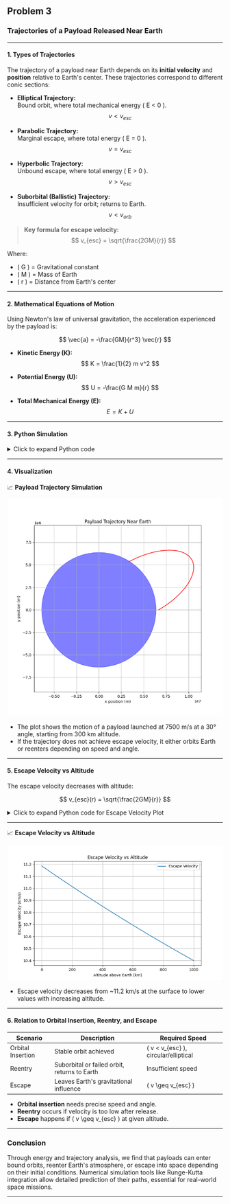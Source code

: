 ## Problem 3

### Trajectories of a Payload Released Near Earth

---

#### 1. Types of Trajectories

The trajectory of a payload near Earth depends on its **initial velocity** and **position** relative to Earth's center. These trajectories correspond to different conic sections:

- **Elliptical Trajectory:**  
  Bound orbit, where total mechanical energy \( E < 0 \).  
  $$ v < v_{esc} $$

- **Parabolic Trajectory:**  
  Marginal escape, where total energy \( E = 0 \).  
  $$ v = v_{esc} $$

- **Hyperbolic Trajectory:**  
  Unbound escape, where total energy \( E > 0 \).  
  $$ v > v_{esc} $$

- **Suborbital (Ballistic) Trajectory:**  
  Insufficient velocity for orbit; returns to Earth.  
  $$ v < v_{orb} $$

> **Key formula for escape velocity:**  
> $$ v_{esc} = \sqrt{\frac{2GM}{r}} $$

Where:
- \( G \) = Gravitational constant
- \( M \) = Mass of Earth
- \( r \) = Distance from Earth's center

---

#### 2. Mathematical Equations of Motion

Using Newton's law of universal gravitation, the acceleration experienced by the payload is:

$$
\vec{a} = -\frac{GM}{r^3} \vec{r}
$$

- **Kinetic Energy (K):**  
  $$ K = \frac{1}{2} m v^2 $$

- **Potential Energy (U):**  
  $$ U = -\frac{G M m}{r} $$

- **Total Mechanical Energy (E):**  
  $$ E = K + U $$

---

#### 3. Python Simulation

<details>
<summary>Click to expand Python code</summary>

```python
# filepath: /docs/1 Physics/3 Gravity/trajectories_simulation.py
import numpy as np
import matplotlib.pyplot as plt

# Constants
G = 6.67430e-11  # m^3 kg^-1 s^-2
M = 5.972e24     # kg
R_earth = 6371e3 # m

def gravitational_acceleration(r):
    return -G * M * r / np.linalg.norm(r)**3

def rk4_step(f, r, v, dt):
    k1_v = f(r)
    k1_r = v

    k2_v = f(r + 0.5*dt*k1_r)
    k2_r = v + 0.5*dt*k1_v

    k3_v = f(r + 0.5*dt*k2_r)
    k3_r = v + 0.5*dt*k2_v

    k4_v = f(r + dt*k3_r)
    k4_r = v + dt*k3_v

    r_next = r + (dt/6)*(k1_r + 2*k2_r + 2*k3_r + k4_r)
    v_next = v + (dt/6)*(k1_v + 2*k2_v + 2*k3_v + k4_v)
    
    return r_next, v_next

# Simulation parameters
dt = 1.0           # Time step (s)
total_time = 10000 # Total simulation time (s)
steps = int(total_time / dt)

# Initial conditions
altitude = 300e3  # 300 km
speed = 7500      # m/s
angle = np.radians(30)  # 30 degrees

r0 = np.array([R_earth + altitude, 0])
v0 = np.array([speed * np.cos(angle), speed * np.sin(angle)])

# Storage
r = r0
v = v0
trajectory = [r]

for _ in range(steps):
    r, v = rk4_step(gravitational_acceleration, r, v, dt)
    trajectory.append(r)
    if np.linalg.norm(r) <= R_earth:  # Collision with Earth
        break

trajectory = np.array(trajectory)

# Plotting
plt.figure(figsize=(8,8))
earth = plt.Circle((0, 0), R_earth, color='blue', alpha=0.5)
plt.gca().add_patch(earth)
plt.plot(trajectory[:,0], trajectory[:,1], color='red')
plt.xlabel('x position (m)')
plt.ylabel('y position (m)')
plt.title('Payload Trajectory Near Earth')
plt.axis('equal')
plt.grid(True)
plt.savefig("./images/payload_trajectory.png")
plt.show()
```
</details>

---

#### 4. Visualization

📈 **Payload Trajectory Simulation**

![Payload Trajectory](./images/payload_trajectory.png)

- The plot shows the motion of a payload launched at 7500 m/s at a 30° angle, starting from 300 km altitude.
- If the trajectory does not achieve escape velocity, it either orbits Earth or reenters depending on speed and angle.

---

#### 5. Escape Velocity vs Altitude

The escape velocity decreases with altitude:

$$
v_{esc}(r) = \sqrt{\frac{2GM}{r}}
$$

<details>
<summary>Click to expand Python code for Escape Velocity Plot</summary>

```python
# filepath: /docs/1 Physics/3 Gravity/escape_velocity_vs_altitude.py
radii = np.linspace(R_earth, R_earth + 1000e3, 500)  # 0 to 1000 km above surface
v_esc = np.sqrt(2 * G * M / radii)

plt.figure(figsize=(8,5))
plt.plot((radii - R_earth)/1000, v_esc/1000)  # Altitude (km), Velocity (km/s)
plt.xlabel('Altitude above Earth (km)')
plt.ylabel('Escape Velocity (km/s)')
plt.title('Escape Velocity vs Altitude')
plt.grid(True)
plt.savefig("./images/escape_velocity_vs_altitude.png")
plt.show()
```
</details>

---

📈 **Escape Velocity vs Altitude**

![Escape Velocity vs Altitude](./images/escape_velocity_vs_altitude.png)

- Escape velocity decreases from ~11.2 km/s at the surface to lower values with increasing altitude.

---

#### 6. Relation to Orbital Insertion, Reentry, and Escape

| Scenario              | Description                                     | Required Speed         |
|------------------------|-------------------------------------------------|-------------------------|
| Orbital Insertion      | Stable orbit achieved                          | \( v < v_{esc} \), circular/elliptical |
| Reentry                | Suborbital or failed orbit, returns to Earth   | Insufficient speed      |
| Escape                 | Leaves Earth's gravitational influence        | \( v \geq v_{esc} \)     |

- **Orbital insertion** needs precise speed and angle.
- **Reentry** occurs if velocity is too low after release.
- **Escape** happens if \( v \geq v_{esc} \) at given altitude.

---

### Conclusion

Through energy and trajectory analysis, we find that payloads can enter bound orbits, reenter Earth's atmosphere, or escape into space depending on their initial conditions. Numerical simulation tools like Runge-Kutta integration allow detailed prediction of their paths, essential for real-world space missions.

---
